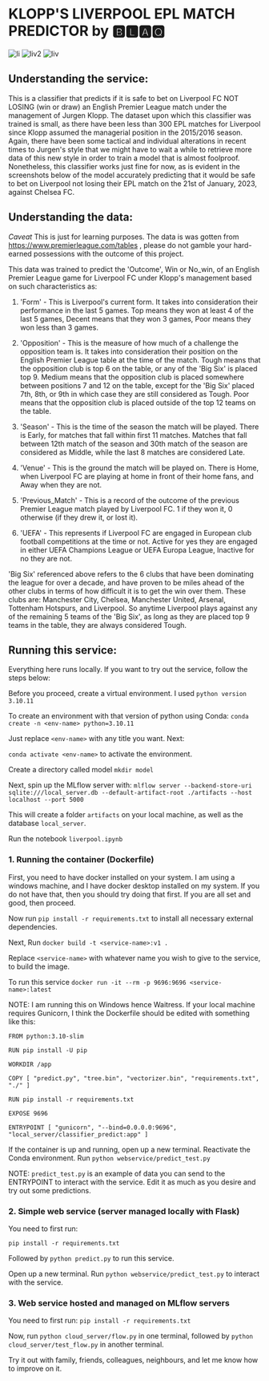 # KLOPP'S  LIVERPOOL EPL MATCH PREDICTOR by 🅱🅻🅰🆀



![li](https://user-images.githubusercontent.com/100685852/214846024-51910198-1951-48e6-8b1a-2c0a8056dcd8.jpg) ![liv2](https://user-images.githubusercontent.com/100685852/214846291-f3899b64-f38b-43c2-8f72-fc86ff40eb5a.jpg) ![liv](https://user-images.githubusercontent.com/100685852/214846371-205623ff-b198-4313-9353-d6607a4b140e.png)

## Understanding the service:
This is a classifier that predicts if it is safe to bet on Liverpool FC NOT LOSING (win or draw) an English Premier League match under the management of Jurgen Klopp. The dataset upon which this classifier was trained is small, as there have been less than 300 EPL matches for Liverpool since Klopp assumed the managerial position in the 2015/2016 season. Again, there have 
been some tactical and individual alterations in recent times to Jurgen's style that we might have to wait a while to retrieve more data of this new style in order to train a model that is almost foolproof. Nonetheless, this classifier works just fine for now, as is evident in the screenshots below of the model accurately predicting that it would
be safe to bet on Liverpool not losing their EPL match on the 21st of January, 2023, against Chelsea FC.

## Understanding the data:

*Caveat* This is just for learning purposes. The data is was gotten from https://www.premierleague.com/tables , please do not gamble your hard-earned possessions with the outcome of this project.

This data was trained to predict the 'Outcome', Win  or No_win, of an English Premier League game for Liverpool FC under Klopp's management based on such characteristics as:
1. 'Form' - This is Liverpool's current form. It takes into consideration their performance in the last 5 games. Top means they won at least 4 of the last 5 games, Decent means that they won 3 games, Poor means they won less than 3 games.

2. 'Opposition' - This is the measure of how much of a challenge the opposition team is. It takes into consideration their position on the English Premier League table at the time of the match. Tough means that the opposition club is top 6 on the table, or any of the 'Big Six' is placed top 9. Medium means that the opposition club is placed somewhere between positions 7 and 12 on the table, except for the 'Big Six' placed 7th, 8th, or 9th in which case they are still considered as Tough. Poor means that the opposition club is placed outside of the top 12 teams on the table. 

3. 'Season' - This is the time of the season the match will be played. There is Early, for matches that fall within first 11 matches. Matches that fall between 12th match of the season and 30th match of the season are considered as Middle, while the last 8 matches are considered Late.

4. 'Venue' - This is the ground the match will be played on. There is Home, when Liverpool FC are playing at home in front of their home fans, and Away when they are not.  

5. 'Previous_Match' - This is a record of the outcome of the previous Premier League match played by Liverpool FC. 1 if they won it, 0 otherwise (if they drew it, or lost it). 

6. 'UEFA' - This represents if Liverpool FC are engaged in European club football competitions at the time or not. Active for yes they are engaged in either UEFA Champions League or UEFA Europa League, Inactive for no they are not.

'Big Six' referenced above refers to the 6 clubs that have been dominating the league for over a decade, and have proven to be miles ahead of the other clubs in terms of how difficult it is to get the win over them. These clubs are: Manchester City, Chelsea, Manchester United, Arsenal, Tottenham Hotspurs, and Liverpool. So anytime Liverpool plays against any of the remaining 5 teams of the 'Big Six', as long as they are placed top 9 teams in the table, they are always considered Tough.

## Running this service:


Everything here runs locally. If you want to try out the service, follow the steps below:

Before you proceed, create a virtual environment. I used ```python version 3.10.11``` 

To create an environment with that version of python using Conda: ```conda create -n <env-name> python=3.10.11```

Just replace ```<env-name>``` with any title you want. Next:

 ```conda activate <env-name>``` to activate the environment.
 
Create a directory called model  ```mkdir model```
 
Next, spin up the MLflow server with: ```mlflow server --backend-store-uri sqlite:///local_server.db --default-artifact-root ./artifacts --host localhost --port 5000```

This will create a folder ```artifacts``` on your local machine, as well as the database ```local_server```.

Run the notebook ```liverpool.ipynb```

### 1. Running the container (Dockerfile)


First, you need to have docker installed on your system. I am using a windows machine, and I have docker desktop installed on my system. If you do not have that, then you should try doing that first. If you are all set and good, then proceed.

Now run ```pip install -r requirements.txt``` to install all necessary external dependencies.

Next, Run ```docker build -t <service-name>:v1 .```

Replace ```<service-name>``` with whatever name you wish to give to the service, to build the image.

To run this service ```docker run -it --rm -p 9696:9696 <service-name>:latest```


NOTE: I am running this on Windows hence Waitress. If your local machine requires Gunicorn, I think the Dockerfile should be edited with something like this:


```
FROM python:3.10-slim

RUN pip install -U pip 

WORKDIR /app

COPY [ "predict.py", "tree.bin", "vectorizer.bin", "requirements.txt", "./" ]

RUN pip install -r requirements.txt

EXPOSE 9696 

ENTRYPOINT [ "gunicorn", "--bind=0.0.0.0:9696", "local_server/classifier_predict:app" ]
 ```


If the container is up and running, open up a new terminal. Reactivate the Conda environment. Run ```python webservice/predict_test.py```

NOTE: ```predict_test.py``` is an example of data you can send to the ENTRYPOINT to interact with the service. Edit it as much as you desire and try out some predictions.



### 2. Simple web service (server managed locally with Flask)
  
  
You need to first run:

```pip install -r requirements.txt```

Followed by ```python predict.py``` to run this service.

Open up a new terminal. Run ```python webservice/predict_test.py``` to interact with the service.


### 3. Web service hosted and managed on MLflow servers



 You need to first run: ```pip install -r requirements.txt```

Now, run ```python cloud_server/flow.py``` in one terminal, followed by ```python cloud_server/test_flow.py``` in another terminal.

Try it out with family, friends, colleagues, neighbours, and let me know how to improve on it.
